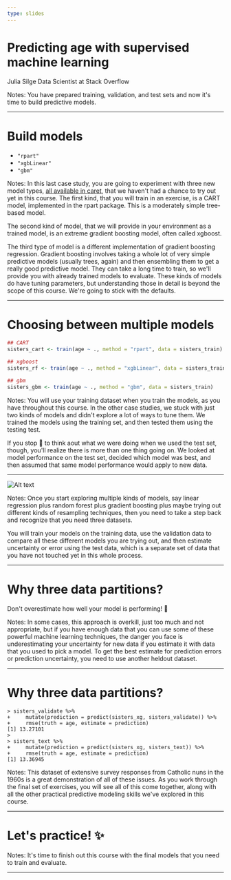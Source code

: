 ```yaml
---
type: slides
---
```


# Predicting age with supervised machine learning

Julia Silge
Data Scientist at Stack Overflow

Notes: You have prepared training, validation, and test sets and now it's time to build predictive models.

---

# Build models

- `"rpart"` 
- `"xgbLinear"` 
- `"gbm"` 

Notes: In this last case study, you are going to experiment with three new model types, [all available in caret](https://topepo.github.io/caret/available-models.html), that we haven't had a chance to try out yet in this course. The first kind, that you will train in an exercise, is a CART model, implemented in the rpart package. This is a moderately simple tree-based model. 

The second kind of model, that we will provide in your environment as a trained model, is an extreme gradient boosting model, often called xgboost. 

The third type of model is a different implementation of gradient boosting regression. Gradient boosting involves taking a whole lot of very simple predictive models (usually trees, again) and then ensembling them to get a really good predictive model. They can take a long time to train, so we'll provide you with already trained models to evaluate. These kinds of models do have tuning parameters, but understanding those in detail is beyond the scope of this course. We're going to stick with the defaults.

---

# Choosing between multiple models

```r
## CART
sisters_cart <- train(age ~ ., method = "rpart", data = sisters_train)

## xgboost
sisters_rf <- train(age ~ ., method = "xgbLinear", data = sisters_train)

## gbm
sisters_gbm <- train(age ~ ., method = "gbm", data = sisters_train)
```

Notes: You will use your training dataset when you train the models, as you have throughout this course. In the other case studies, we stuck with just two kinds of models and didn't explore a lot of ways to tune them. We trained the models using the training set, and then tested them using the testing test. 

If you stop 🛑 to think  aout what we were doing when we used the test set, though, you'll realize there is more than one thing going on. We looked at model performance on the test set, decided which model was best, and then assumed that same model performance would apply to new data.

---

![Alt text](https://github.com/juliasilge/supervised-ML-case-studies-course/blob/master/img/validation.png?raw=true)

Notes: Once you start exploring multiple kinds of models, say linear regression plus random forest plus gradient boosting plus maybe trying out different kinds of resampling techniques, then you need to take a step back and recognize that you need three datasets.

You will train your models on the training data, use the validation data to compare all these different models you are trying out, and then estimate uncertainty or error using the test data, which is a separate set of data that you have not touched yet in this whole process.

---

# Why three data partitions?

Don't overestimate how well your model is performing! 🙅

Notes: In some cases, this approach is overkill, just too much and not appropriate, but if you have enough data that you can use some of these powerful machine learning techniques, the danger you face is underestimating your uncertainty for new data if you estimate it with data that you used to pick a model. To get the best estimate for prediction errors or prediction uncertainty, you need to use another heldout dataset.

---

# Why three data partitions?

```
> sisters_validate %>%
+     mutate(prediction = predict(sisters_xg, sisters_validate)) %>%
+     rmse(truth = age, estimate = prediction)
[1] 13.27101
>
> sisters_text %>%
+     mutate(prediction = predict(sisters_xg, sisters_text)) %>%
+     rmse(truth = age, estimate = prediction)
[1] 13.36945
```

Notes: This dataset of extensive survey responses from Catholic nuns in the 1960s is a great demonstration of all of these issues. As you work through the final set of exercises, you will see all of this come together, along with all the other practical predictive modeling skills we've explored in this course.

---

# Let's practice! ✨

Notes: It's time to finish out this course with the final models that you need to train and evaluate.

---





